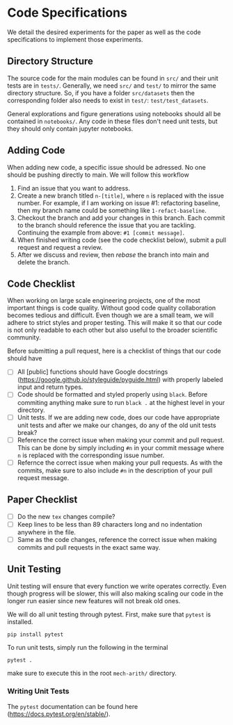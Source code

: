 # Code Specifications
We detail the desired experiments for the paper as well as the code specifications to implement those experiments.

## Directory Structure
The source code for the main modules can be found in `src/` and their unit tests
are in `tests/`. Generally, we need `src/` and `test/` to mirror the same 
directory structure. So, if you have a folder `src/datasets` then the corresponding
folder also needs to exist in `test/`: `test/test_datasets`.

General explorations and figure generations using notebooks should all be contained
in `notebooks/`. Any code in these files don't need unit tests, but they should
only contain jupyter notebooks.

## Adding Code
When adding new code, a specific issue should be adressed. No one should be pushing
directly to main. We will follow this workflow

1. Find an issue that you want to address.
2. Create a new branch titled `n-[title]`, where `n` is replaced with the issue
number. For example, if I am working on issue #1: refactoring baseline, then my
branch name could be something like `1-refact-baseline`.
3. Checkout the branch and add your changes in this branch. Each commit to the
branch should reference the issue that you are tackling. Continuing the
example from above: `#1 [commit message]`. 
4. When finished writing code (see the code checklist below),
submit a pull request and request a review. 
5. After we discuss and review, then *rebase* the branch into main and delete
the branch.

## Code Checklist
When working on large scale engineering projects, one of the most important things
is code quality. Without good code quality collaboration becomes tedious and
difficult. Even though we are a small team, we will adhere to strict styles and
proper testing. This will make it so that our code is not only readable to each other
but also useful to the broader scientific community. 

Before submitting a pull request, here is a checklist of things that our code
should have

- [ ] All [public] functions should have Google docstrings 
(https://google.github.io/styleguide/pyguide.html) with properly labeled input
and return types. 
- [ ] Code should be formatted and styled properly using `black`. Before commiting
anything make sure to run `black .` at the highest level in your directory.
- [ ] Unit tests. If we are adding new code, does our code have appropriate unit tests
and after we make our changes, do any of the old unit tests break?
- [ ] Reference the correct issue when making your commit and pull request. This can be
done by simply including `#n` in your commit message where `n` is replaced with the
corresponding issue number. 
- [ ] Refernce the correct issue when making your pull requests. As with the commits, make
sure to also include `#n` in the description of your pull request message.

## Paper Checklist
- [ ] Do the new `tex` changes compile?
- [ ] Keep lines to be less than 89 characters long and no indentation anywhere in the file.
- [ ] Same as the code changes, reference the correct issue when making commits and pull
requests in the exact same way. 

## Unit Testing
Unit testing will ensure that every function we write operates correctly. Even though
progress will be slower, this will also making scaling our code in the longer run
easier since new features will not break old ones. 

We will do all unit testing through pytest. First, make sure that `pytest` is installed.
```bash
pip install pytest
```

To run unit tests, simply run the following in the terminal
```
pytest .
```
make sure to execute this in the root `mech-arith/` directory. 

### Writing Unit Tests
The `pytest` documentation can be found here (https://docs.pytest.org/en/stable/).
